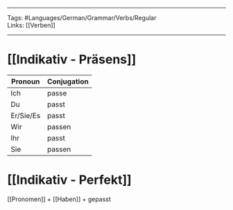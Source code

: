 ___
Tags: #Languages/German/Grammar/Verbs/Regular  
Links: [[Verben]]
___
# [[Indikativ - Präsens]]
Pronoun|Conjugation
------------ | ------------
Ich | passe
Du | passt
Er/Sie/Es | passt
Wir | passen
Ihr | passt
Sie | passen


# [[Indikativ - Perfekt]]
[[Pronomen]] + [[Haben]] + gepasst